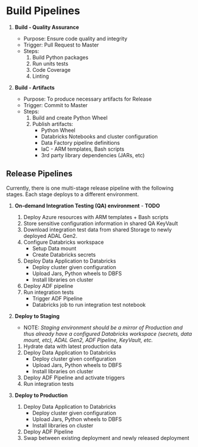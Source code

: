 # Build Pipelines

1. **Build - Quality Assurance**
    - Purpose: Ensure code quality and integrity
    - Trigger: Pull Request to Master
    - Steps:
         1. Build Python packages
         2. Run units tests
         3. Code Coverage
         4. Linting

1. **Build - Artifacts**
    - Purpose: To produce necessary artifacts for Release
    - Trigger: Commit to Master
    - Steps:
        1. Build and create Python Wheel
        2. Publish artifacts:
            - Python Wheel
            - Databricks Notebooks and cluster configuration
            - Data Factory pipeline definitions
            - IaC - ARM templates, Bash scripts
            - 3rd party library dependencies (JARs, etc)
  
## Release Pipelines

Currently, there is one multi-stage release pipeline with the following stages. Each stage deploys to a different environment.
  
1. **On-demand Integration Testing (QA) environment** - **TODO**
   1. Deploy Azure resources with ARM templates + Bash scripts
   2. Store sensitive configuration information in shared QA KeyVault
   3. Download integration test data from shared Storage to newly deployed ADAL Gen2.
   4. Configure Databricks workspace
      - Setup Data mount
      - Create Databricks secrets
   5. Deploy Data Application to Databricks
      - Deploy cluster given configuration
      - Upload Jars, Python wheels to DBFS
      - Install libraries on cluster
   6. Deploy ADF pipeline
   7. Run integration tests
      - Trigger ADF Pipeline
      - Databricks job to run integration test notebook

2. **Deploy to Staging**
   - NOTE: *Staging environment should be a mirror of Production and thus already have a configured Databricks workspace (secrets, data mount, etc), ADAL Gen2, ADF Pipeline, KeyVault, etc.*
   1. Hydrate data with latest production data
   2. Deploy Data Application to Databricks
      - Deploy cluster given configuration
      - Upload Jars, Python wheels to DBFS
      - Install libraries on cluster
   3. Deploy ADF Pipeline and activate triggers
   4. Run integration tests

3. **Deploy to Production**
   1. Deploy Data Application to Databricks
      - Deploy cluster given configuration
      - Upload Jars, Python wheels to DBFS
      - Install libraries on cluster
   2. Deploy ADF Pipeline
   3. Swap between existing deployment and newly released deployment
